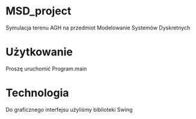 # MSD_project

Symulacja terenu AGH na przedmiot Modelowanie Systemów Dyskretnych

# Użytkowanie

Proszę uruchomić Program.main

# Technologia

Do graficznego interfejsu użyliśmy biblioteki Swing

